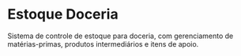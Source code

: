 # Estoque Doceria
Sistema de controle de estoque para doceria, com gerenciamento de matérias-primas, produtos intermediários e itens de apoio.
